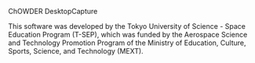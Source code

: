 ChOWDER DesktopCapture

This software was developed by the Tokyo University of Science - Space Education Program (T-SEP), which was funded by the 
Aerospace Science and Technology Promotion Program of the Ministry of Education, Culture, Sports, Science, and Technology (MEXT).
